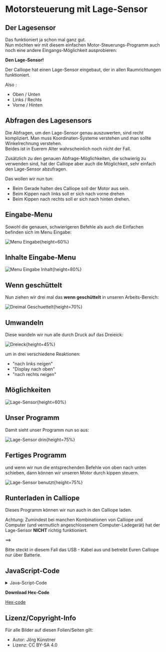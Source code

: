 # Motorsteuerung mit Lage-Sensor

## Der Lagesensor

Das funktioniert ja schon mal ganz gut.  
Nun möchten wir mit diesem einfachen Motor-Steuerungs-Programm auch noch eine andere Eingangs-Möglichkeit ausprobieren:

__Den Lage-Sensor!__


Der Calliope hat einen Lage-Sensor eingebaut, der in allen Raumrichtungen funktioniert.  

Also :

* Oben / Unten
* Links / Rechts
* Vorne / Hinten

## Abfragen des Lagesensors

Die Abfragen, um den Lage-Sensor genau auszuwerten, sind recht kompliziert.
Man muss Koordinaten-Systeme verstehen und man sollte Winkelrechnung verstehen.  
Beides ist in Euerem Alter wahrscheinlich noch nicht der Fall.

Zusätzlich zu den genauen Abfrage-Möglichkeiten, die schwierig zu verwenden sind, hat der Calliope aber auch die Möglichkeit, sehr einfach den Lage-Sensor abzufragen.

Das wollen wir nun tun:

* Beim Gerade halten des Calliope soll der Motor aus sein.
* Beim Kippen nach links soll er sich nach vorne drehen
* Beim Kippen nach rechts soll er sich nach hinten drehen.

## Eingabe-Menu

Sowohl die genauen, schwierigeren Befehle als auch die Einfachen befinden sich im Menu Eingabe:

![ Menu Eingabe ](./pics/01_MenuEingabe.png){height=60%}


## Inhalte Eingabe-Menu
![ Menu Eingabe Inhalt ](./pics/02_EingabeMenu.png){height=80%}


## Wenn geschüttelt 
Nun ziehen wir drei mal das __wenn geschüttelt__ in unseren Arbeits-Bereich:


![ Dreimal Geschuettelt ](./pics/03_DreimalGeschuettelt.png){height=70%}


## Umwandeln 

Diese wandeln wir nun alle durch Druck auf das Dreieick:

![ Dreieck ](./pics/04_Dreieck.png){height=45%}

um in drei verschiedene Reaktionen:

* "nach links neigen"
* "Display nach oben"
* "nach rechts neigen"

## Möglichkeiten 
![ Lage-Sensor ](./pics/05_LageSensorAuswahl.png){height=60%}

## Unser Programm 

Damit sieht unser Programm nun so aus:

![ Lage-Sensor drin ](./pics/06_Lagesensoren.png){height=75%}

## Fertiges Programm

und wenn wir nun die entsprechenden Befehle von oben nach unten schieben, dann können wir unseren Motor durch kippen steuern.

![ Lage-Sensor benutzt ](./pics/07_Lagesensoren_in_Nutzung.png){height=75%}

## Runterladen in Calliope

Dieses Programm können wir nun auch in den Calliope laden.

Achtung: Zumindest bei manchen Kombinationen von Calliope und Computer (und 
vermutlich angeschlossenem Computer-Ladegerät) hat der Lage-Sensor __NICHT__ richtig funktioniert.

==> 

Bitte steckt in diesem Fall das USB - Kabel aus und betreibt Euren Calliope nur über Batterie.



## JavaScript-Code

<details>
 <summary>Java-Script-Code</summary>

```js
input.onGesture(Gesture.TiltLeft, () => {
    motors.motorPower(100)
})
input.onGesture(Gesture.TiltRight, () => {
    motors.motorPower(-100)
})
input.onGesture(Gesture.ScreenUp, () => {
    motors.motorPower(0)
})

```
</details>

__Download Hex-Code__

[Hex-code](code/mini-DC_Motor_LageSensoren.hex)




## Lizenz/Copyright-Info
Für alle Bilder auf diesen Folien/Seiten gilt:

* Autor: Jörg Künstner
* Lizenz: CC BY-SA 4.0

 
